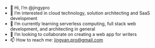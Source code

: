 - 👋 Hi, I’m @jingypro
- 👀 I’m interested in cloud technology, solution architecting and SaaS development
- 🌱 I’m currently learning serverless computing, full stack web development, and architecting in general
- 💞️ I’m looking to collaborate on creating a web app for writers
- 📫 How to reach me: jingyan.pro@gmail.com

<!---
jingypro/jingypro is a ✨ special ✨ repository because its `README.md` (this file) appears on your GitHub profile.
You can click the Preview link to take a look at your changes.
--->
